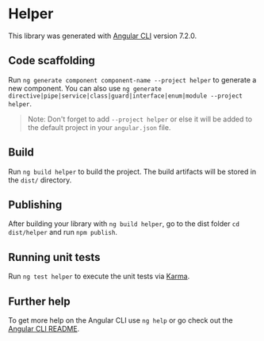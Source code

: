 # Helper

This library was generated with [Angular CLI](https://github.com/angular/angular-cli) version 7.2.0.

## Code scaffolding

Run `ng generate component component-name --project helper` to generate a new component. You can also use `ng generate directive|pipe|service|class|guard|interface|enum|module --project helper`.
> Note: Don't forget to add `--project helper` or else it will be added to the default project in your `angular.json` file. 

## Build

Run `ng build helper` to build the project. The build artifacts will be stored in the `dist/` directory.

## Publishing

After building your library with `ng build helper`, go to the dist folder `cd dist/helper` and run `npm publish`.

## Running unit tests

Run `ng test helper` to execute the unit tests via [Karma](https://karma-runner.github.io).

## Further help

To get more help on the Angular CLI use `ng help` or go check out the [Angular CLI README](https://github.com/angular/angular-cli/blob/master/README.md).
